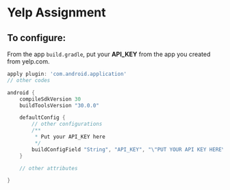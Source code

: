 # Yelp Assignment

## To configure:
From the app `build.gradle`, put your **API_KEY** from the app you created from yelp.com.

```gradle
apply plugin: 'com.android.application'
// other codes

android {
    compileSdkVersion 30
    buildToolsVersion "30.0.0"

    defaultConfig {
        // other configurations
        /**
         * Put your API_KEY here
         */
        buildConfigField "String", "API_KEY", "\"PUT YOUR API KEY HERE\""
    }

    // other attributes

}

```